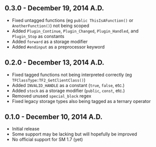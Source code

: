 ## 0.3.0 - December 19, 2014 A.D.
* Fixed untagged functions (eg `public ThisIsAFunction()` or `AnotherFunction()`) not being scoped
* Added `Plugin_Continue`, `Plugin_Changed`, `Plugin_Handled`, and `Plugin_Stop` as constants
* Added `forward` as a storage modifier
* Added `#endinput` as a preprocessor keyword

## 0.2.0 - December 13, 2014 A.D.
* Fixed tagged functions not being interpreted correctly (eg `TFClassType:TF2_GetClientClass()`)
* Added `INVALID_HANDLE` as a constant (`true`, `false`, etc.)
* Added `stock` as a storage modifier (`public`, `const`, etc.)
* Removed unused `special_block` regex
* Fixed legacy storage types also being tagged as a ternary operator

## 0.1.0 - December 10, 2014 A.D.
* Initial release
* Some support may be lacking but will hopefully be improved
* No official support for SM 1.7 (yet)